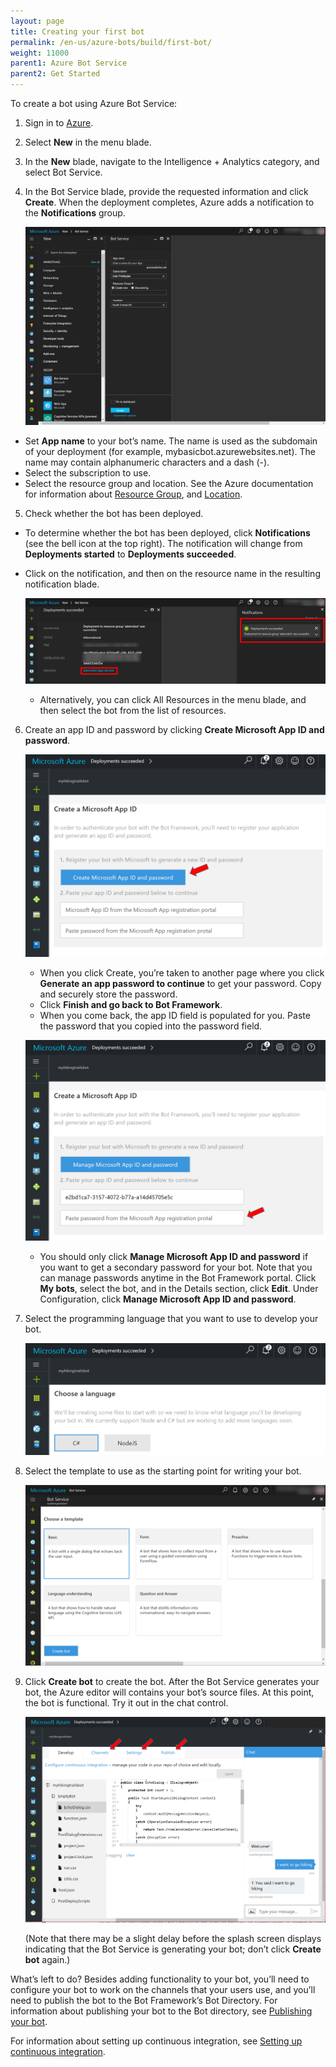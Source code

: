 ```yaml
---
layout: page
title: Creating your first bot
permalink: /en-us/azure-bots/build/first-bot/
weight: 11000
parent1: Azure Bot Service
parent2: Get Started
---
```


To create a bot using Azure Bot Service:

1. Sign in to [Azure](https://portal.azure.com). 
2. Select **New** in the menu blade.  
3. In the **New** blade, navigate to the Intelligence + Analytics category, and select Bot Service.  
4. In the Bot Service blade, provide the requested information and click **Create**. When the deployment completes, Azure adds a notification to the **Notifications** group.  

     ![Bot Service blade](/en-us/images/azure-bots/first-bot-create.png)  
   
  - Set **App name** to your bot’s name. The name is used as the subdomain of your deployment (for example, mybasicbot.azurewebsites.net). The name may contain alphanumeric characters and a dash (-).  
  - Select the subscription to use.  
  - Select the resource group and location. See the Azure documentation for information about [Resource Group]( https://azure.microsoft.com/en-us/documentation/articles/resource-group-overview/), and [Location](https://azure.microsoft.com/en-us/regions/).   
  
5. Check whether the bot has been deployed.  
  - To determine whether the bot has been deployed, click **Notifications** (see the bell icon at the top right). The notification will change from **Deployments started** to **Deployments succeeded**.  
  - Click on the notification, and then on the resource name in the resulting notification blade.

    ![notifications](/en-us/images/azure-bots/first-bot-notification.png)  

    - Alternatively, you can click All Resources in the menu blade, and then select the bot from the list of resources.    
  
6. Create an app ID and password by clicking **Create Microsoft App ID and password**.  

    ![create app id](/en-us/images/azure-bots/create_app_id.png)  
  
    - When you click Create, you’re taken to another page where you click **Generate an app password to continue** to get your password. Copy and securely store the password.  
    - Click **Finish and go back to Bot Framework**.  
    - When you come back, the app ID field is populated for you. Paste the password that you copied into the password field.  

    ![password](/en-us/images/azure-bots/password.png)  
  
    - You should only click **Manage Microsoft App ID and password** if you want to get a secondary password for your bot. Note that you can manage passwords anytime in the Bot Framework portal. Click **My bots**, select the bot, and in the Details section, click **Edit**. Under Configuration, click **Manage Microsoft App ID and password**.  
  
7. Select the programming language that you want to use to develop your bot.  

    ![language](/en-us/images/azure-bots/coding_language.png)  
  
8. Select the template to use as the starting point for writing your bot.  

    ![template](/en-us/images/azure-bots/template.png)  
  
10. Click **Create bot** to create the bot. After the Bot Service generates your bot, the Azure editor will contains your bot’s source files. At this point, the bot is functional. Try it out in the chat control.  

    ![azure editor](/en-us/images/azure-bots/azure_editor.png)  
  
    (Note that there may be a slight delay before the splash screen displays indicating that the Bot Service is generating your bot; don’t click **Create bot** again.)

What’s left to do? Besides adding functionality to your bot, you’ll need to configure your bot to work on the channels that your users use, and you’ll need to publish the bot to the Bot Framework’s Bot Directory. For information about publishing your bot to the Bot directory, see [Publishing your bot](/en-us/azure-bot-service/manage/publish/).

For information about setting up continuous integration, see [Setting up continuous integration](/en-us/azure-bot-service/manage/setting-up-continuous-integration/).


